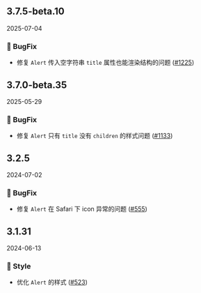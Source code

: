 ## 3.7.5-beta.10
2025-07-04

### 🐞 BugFix

- 修复 `Alert` 传入空字符串 `title` 属性也能渲染结构的问题 ([#1225](https://github.com/sheinsight/shineout-next/pull/1225))


## 3.7.0-beta.35
2025-05-29

### 🐞 BugFix

- 修复 `Alert` 只有 `title` 没有 `children` 的样式问题 ([#1133](https://github.com/sheinsight/shineout-next/pull/1133))


## 3.2.5
2024-07-02

### 🐞 BugFix

- 修复 `Alert` 在 Safari 下 icon 异常的问题 ([#555](https://github.com/sheinsight/shineout-next/pull/555))


## 3.1.31
2024-06-13

### 💅 Style

- 优化 `Alert` 的样式 ([#523](https://github.com/sheinsight/shineout-next/pull/523))

